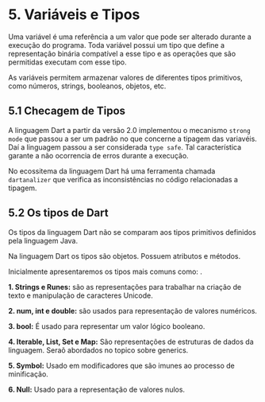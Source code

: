 # 5. Variáveis e Tipos #
>
Uma variável é uma referência a um valor que pode ser alterado durante
a execução do programa. Toda variável possui um tipo que define a representação 
binária compatível a esse tipo e as operações que são permitidas executam com esse tipo.
>
>
As variáveis permitem armazenar valores de diferentes tipos primitivos, como números, strings,
booleanos, objetos, etc. 
>
## 5.1 Checagem de Tipos #####

>
A linguagem Dart a partir da versão 2.0 implementou o mecanismo `strong mode` que 
passou a ser um padrão no que concerne a tipagem das variavéis. Daí a linguagem 
passou a ser considerada `type safe`.  Tal característica garante a não ocorrencia 
de erros durante a execução.   
>
>
No ecossitema da linguagem Dart há uma ferramenta chamada `dartanalizer` que verifica 
as inconsistências no código relacionadas a tipagem.
>

## 5.2 Os tipos de Dart ##
>
Os tipos da linguagem Dart não se comparam aos tipos primitivos definidos pela 
linguagem Java. 
>
>
Na linguagem Dart os tipos são objetos. Possuem atributos e métodos. 
>
>
Inicialmente apresentaremos os tipos mais comuns como:
.
>>
**1. Strings e Runes:** são as representações para trabalhar na criação de texto e 
   manipulação de caracteres Unicode.
>>
>>
**2. num, int e double:** são usados para representação de valores numéricos.
>>
>>
**3. bool:** É usado para representar um valor lógico booleano.
>>
>>
**4. Iterable, List, Set e Map:** São representações de estruturas de dados da 
     linguagem. Seraõ abordados no topico sobre generics.
>>
>>
**5. Symbol:** Usado em modificadores que são imunes ao processo de minificação.
>>
>>
**6. Null:** Usado para a representação de valores nulos.
>>
